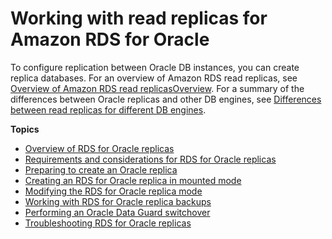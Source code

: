 # Working with read replicas for Amazon RDS for Oracle<a name="oracle-read-replicas"></a>

To configure replication between Oracle DB instances, you can create replica databases\. For an overview of Amazon RDS read replicas, see [Overview of Amazon RDS read replicasOverview](USER_ReadRepl.md#USER_ReadRepl.Overview)\. For a summary of the differences between Oracle replicas and other DB engines, see [Differences between read replicas for different DB engines](USER_ReadRepl.md#USER_ReadRepl.Overview.Differences)\.

**Topics**
+ [Overview of RDS for Oracle replicas](oracle-read-replicas.overview.md)
+ [Requirements and considerations for RDS for Oracle replicas](oracle-read-replicas.limitations.md)
+ [Preparing to create an Oracle replica](oracle-read-replicas.Configuration.md)
+ [Creating an RDS for Oracle replica in mounted mode](oracle-read-replicas.creating-in-mounted-mode.md)
+ [Modifying the RDS for Oracle replica mode](oracle-read-replicas.changing-replica-mode.md)
+ [Working with RDS for Oracle replica backups](oracle-read-replicas.backups.md)
+ [Performing an Oracle Data Guard switchover](oracle-replication-switchover.md)
+ [Troubleshooting RDS for Oracle replicas](oracle-read-replicas.troubleshooting.md)